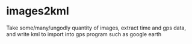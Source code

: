 # images2kml
Take some/many/ungodly quantity of images, extract time and gps data, and write kml to import into gps program such as google earth
